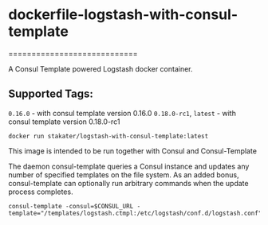 # dockerfile-logstash-with-consul-template
============================

A Consul Template powered Logstash docker container.

## Supported Tags:
`0.16.0` - with consul template version 0.16.0
`0.18.0-rc1`, `latest` - with consul template version 0.18.0-rc1


`docker run stakater/logstash-with-consul-template:latest`

This image is intended to be run together with Consul and Consul-Template

The daemon consul-template queries a Consul instance and updates any number of specified templates on the file system. As an added bonus, consul-template can optionally run arbitrary commands when the update process completes.

```
consul-template -consul=$CONSUL_URL -template="/templates/logstash.ctmpl:/etc/logstash/conf.d/logstash.conf"
```
